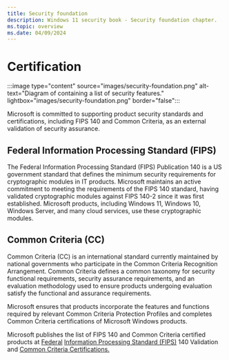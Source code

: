 ```yaml
---
title: Security foundation
description: Windows 11 security book - Security foundation chapter.
ms.topic: overview
ms.date: 04/09/2024
---
```


# Certification

:::image type="content" source="images/security-foundation.png" alt-text="Diagram of containing a list of security features." lightbox="images/security-foundation.png" border="false":::

Microsoft is committed to supporting product security standards and certifications, including FIPS 140 and Common Criteria, as an external validation of security assurance.

## Federal Information Processing Standard (FIPS)

The Federal Information Processing Standard (FIPS) Publication 140 is a US government standard that defines the minimum security requirements for cryptographic modules in IT products. Microsoft maintains an active commitment to meeting the requirements of the FIPS 140 standard, having validated cryptographic modules against FIPS 140-2 since it was first established. Microsoft products, including Windows 11, Windows 10, Windows Server, and many cloud services, use these cryptographic modules.

## Common Criteria (CC)

Common Criteria (CC) is an international standard currently maintained by national governments who participate in the Common Criteria Recognition Arrangement. Common Criteria defines a common taxonomy for security functional requirements, security assurance requirements, and an evaluation methodology used to ensure products undergoing evaluation satisfy the functional and assurance requirements.

Microsoft ensures that products incorporate the features and functions required by relevant Common Criteria Protection Profiles and completes Common Criteria certifications of Microsoft Windows products.

Microsoft publishes the list of FIPS 140 and Common Criteria certified products at [Federal](/windows/security/security-foundations/certification/fips-140-validation) [Information Processing Standard (FIPS)](/windows/security/security-foundations/certification/fips-140-validation) 140 Validation and [Common Criteria Certifications.](/windows/security/threat-protection/windows-platform-common-criteria)

